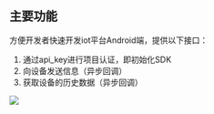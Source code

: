 ## 主要功能
方便开发者快速开发iot平台Android端，提供以下接口：
1. 通过api_key进行项目认证，即初始化SDK
2. 向设备发送信息（异步回调）
3. 获取设备的历史数据（异步回调）

![](http://upload-images.jianshu.io/upload_images/5734256-58cc8d66e0e236b3.png?imageMogr2/auto-orient/strip%7CimageView2/2/w/1240)
